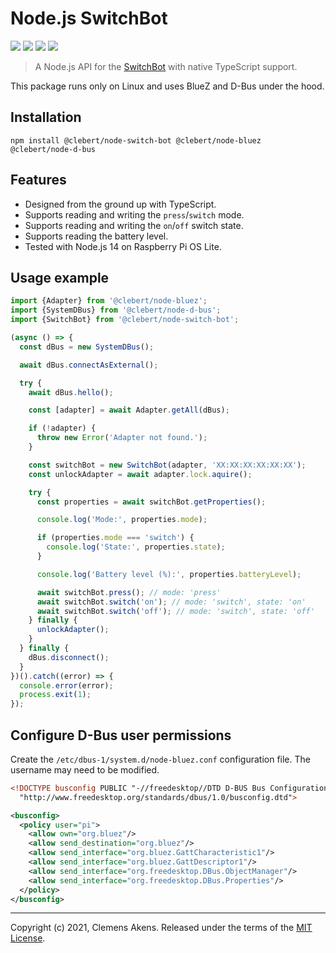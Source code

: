 # Node.js SwitchBot

[![][ci-badge]][ci-link] [![][version-badge]][version-link]
[![][license-badge]][license-link] [![][types-badge]][types-link]

[ci-badge]: https://github.com/clebert/node-switch-bot/workflows/CI/badge.svg
[ci-link]: https://github.com/clebert/node-switch-bot
[version-badge]: https://badgen.net/npm/v/@clebert/node-switch-bot
[version-link]: https://www.npmjs.com/package/@clebert/node-switch-bot
[license-badge]: https://badgen.net/npm/license/@clebert/node-switch-bot
[license-link]: https://github.com/clebert/node-switch-bot/blob/master/LICENSE
[types-badge]: https://badgen.net/npm/types/@clebert/node-switch-bot
[types-link]: https://github.com/clebert/node-switch-bot

> A Node.js API for the
> [SwitchBot](https://www.switch-bot.com/products/switchbot-bot) with native
> TypeScript support.

This package runs only on Linux and uses BlueZ and D-Bus under the hood.

## Installation

```
npm install @clebert/node-switch-bot @clebert/node-bluez @clebert/node-d-bus
```

## Features

- Designed from the ground up with TypeScript.
- Supports reading and writing the `press`/`switch` mode.
- Supports reading and writing the `on`/`off` switch state.
- Supports reading the battery level.
- Tested with Node.js 14 on Raspberry Pi OS Lite.

## Usage example

```js
import {Adapter} from '@clebert/node-bluez';
import {SystemDBus} from '@clebert/node-d-bus';
import {SwitchBot} from '@clebert/node-switch-bot';

(async () => {
  const dBus = new SystemDBus();

  await dBus.connectAsExternal();

  try {
    await dBus.hello();

    const [adapter] = await Adapter.getAll(dBus);

    if (!adapter) {
      throw new Error('Adapter not found.');
    }

    const switchBot = new SwitchBot(adapter, 'XX:XX:XX:XX:XX:XX');
    const unlockAdapter = await adapter.lock.aquire();

    try {
      const properties = await switchBot.getProperties();

      console.log('Mode:', properties.mode);

      if (properties.mode === 'switch') {
        console.log('State:', properties.state);
      }

      console.log('Battery level (%):', properties.batteryLevel);

      await switchBot.press(); // mode: 'press'
      await switchBot.switch('on'); // mode: 'switch', state: 'on'
      await switchBot.switch('off'); // mode: 'switch', state: 'off'
    } finally {
      unlockAdapter();
    }
  } finally {
    dBus.disconnect();
  }
})().catch((error) => {
  console.error(error);
  process.exit(1);
});
```

## Configure D-Bus user permissions

Create the `/etc/dbus-1/system.d/node-bluez.conf` configuration file. The
username may need to be modified.

```xml
<!DOCTYPE busconfig PUBLIC "-//freedesktop//DTD D-BUS Bus Configuration 1.0//EN"
  "http://www.freedesktop.org/standards/dbus/1.0/busconfig.dtd">

<busconfig>
  <policy user="pi">
    <allow own="org.bluez"/>
    <allow send_destination="org.bluez"/>
    <allow send_interface="org.bluez.GattCharacteristic1"/>
    <allow send_interface="org.bluez.GattDescriptor1"/>
    <allow send_interface="org.freedesktop.DBus.ObjectManager"/>
    <allow send_interface="org.freedesktop.DBus.Properties"/>
  </policy>
</busconfig>
```

---

Copyright (c) 2021, Clemens Akens. Released under the terms of the
[MIT License](https://github.com/clebert/node-switch-bot/blob/master/LICENSE).
